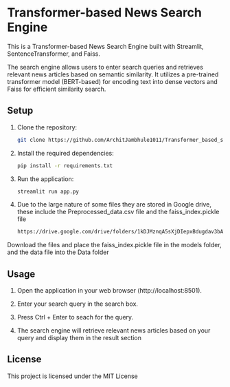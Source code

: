 # Transformer-based News Search Engine

This is a Transformer-based News Search Engine built with Streamlit, SentenceTransformer, and Faiss.

The search engine allows users to enter search queries and retrieves relevant news articles based on semantic similarity. It utilizes a pre-trained transformer model (BERT-based) for encoding text into dense vectors and Faiss for efficient similarity search.

## Setup

1. Clone the repository:

   ```bash
   git clone https://github.com/ArchitJambhule1011/Transformer_based_search_tool.git

2. Install the required dependencies:

    ```bash
    pip install -r requirements.txt

3. Run the application:

    ```bash
    streamlit run app.py

4. Due to the large nature of some files they are stored in Google drive, these include the Preprocessed_data.csv file and the faiss_index.pickle file

     ```bash
     https://drive.google.com/drive/folders/1kDJMznqA5sXjDIepxBdugdav3bAMayPX?usp=sharing

Download the files and place the faiss_index.pickle file in the models folder, and the data file into the Data folder

## Usage

1. Open the application in your web browser (http://localhost:8501).

2. Enter your search query in the search box.

3. Press Ctrl + Enter to seach for the query.

4. The search engine will retrieve relevant news articles based on your query and display them in the result section

## License

This project is licensed under the MIT License